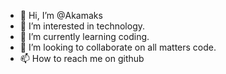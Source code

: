 - 👋 Hi, I’m @Akamaks
- 👀 I’m interested in technology.
- 🌱 I’m currently learning coding.
- 💞️ I’m looking to collaborate on all matters code.
- 📫 How to reach me on github 

<!---
Akamaks/Akamaks is a ✨ special ✨ repository because its `README.md` (this file) appears on your GitHub profile.
You can click the Preview link to take a look at your changes.
--->
